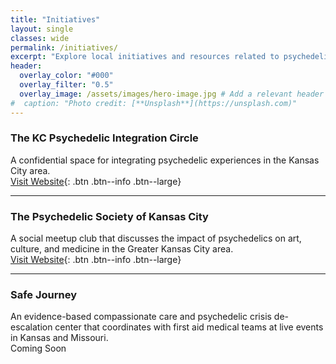 ```yaml
---
title: "Initiatives"
layout: single
classes: wide
permalink: /initiatives/
excerpt: "Explore local initiatives and resources related to psychedelic integration, community, and care."
header:
  overlay_color: "#000"
  overlay_filter: "0.5"
  overlay_image: /assets/images/hero-image.jpg # Add a relevant header image
#  caption: "Photo credit: [**Unsplash**](https://unsplash.com)"
---
```

<div class="text-center">
  
### The KC Psychedelic Integration Circle
A confidential space for integrating psychedelic experiences in the Kansas City area.  
[Visit Website](https://kc-psychedelic.com){: .btn .btn--info .btn--large}

---

### The Psychedelic Society of Kansas City
A social meetup club that discusses the impact of psychedelics on art, culture, and medicine in the Greater Kansas City area.  
[Visit Website](https://psychedelickc.org){: .btn .btn--info .btn--large}

---
### Safe Journey
An evidence-based compassionate care and psychedelic crisis de-escalation center that coordinates with first aid medical teams at live events in Kansas and Missouri.  
<span class="btn btn--disabled btn--large">Coming Soon</span>
</div>
